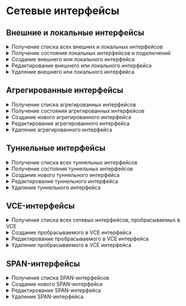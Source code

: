 # Сетевые интерфейсы

## Внешние и локальные интерфейсы

<details>
<summary>Получение списка всех внешних и локальных интерфейсов</summary>

```
GET /network/connections
```

**Ответ на успешный запрос:** объекты LAN, WAN, PPTP, L2TP, PPPoE

**LAN (Локальный Ethernet-интерфейс):**

```json5
{
    "id": "integer",
    "type": "lan",
    "title": "string",
    "enabled": "boolean",
    "mac": "string",
    "enable_dhcp": "boolean",
    "addresses": [ "string" ],
    "gateway": "null" | "string",
    "dns": [ "string" ],
    "vlan_tag": "null" | "integer",
    "zone": "null" | "string",
    "is_vce_vlan": "boolean"
}
```

* `id` - идентификатор интерфейса;
* `title` - название интерфейса, не может быть пустым;
* `enabled` - если `true`, то интерфейс включен, `false` - выключен;
* `mac` - MAC-адрес сетевой карты или идентификатор агрегированного интерфейса. MAC-адрес в формате `11:22:33:44:55:66`, все буквы в нижнем регистре;
* `addresses` - список адресов в формате `IP/prefix`. Может быть пустым, если включено получение адресов по DHCP;
* `gateway` - IP-адрес шлюза. Может быть `null`, если включено получение адресов по DHCP;
* `dns` - список IP-адресов DNS. Может быть пустым независимо от флага включения DHCP;
* `vlan_tag` - тэг VLAN, число от 1 до 4095 (включительно). Может быть равен `null`, если не назначен;
* `zone` - алиас зоны. Может быть `null`, если не назначен;
* `is_vce_vlan` - `true`, если подключение создано на основе проброшенного в VCE VLAN.

**WAN (Подключение к провайдеру по Ethernet):**

```json5
{
    "id": "integer",
    "type": "wan",
    "title": "string",
    "enabled": "boolean",
    "mac": "string",
    "enable_dhcp": "boolean",
    "addresses": [ "string" ],
    "gateway": "null" | "string",
    "dns": [ "string" ],
    "vlan_tag": "null" | "integer",
    "zone": "null" | "string",
    "is_vce_vlan": "boolean"
}
```

* `id` - идентификатор интерфейса;
* `title` - название интерфейса, не может быть пустым;
* `enabled` - если `true`, то интерфейс включен, `false` - выключен;
* `mac` - MAC-адрес сетевой карты или идентификатор агрегированного интерфейса. MAC-адрес в формате `11:22:33:44:55:66`, все буквы в нижнем регистре;
* `enable_dhcp` - получать ли адрес интерфейса и адрес шлюза от провайдера по DHCP;
* `addresses` - список адресов в формате `IP/prefix`. Может быть пустым, если включено получение адресов по DHCP;
* `gateway` - IP-адрес шлюза. Может быть `null`, если включено получение адресов по DHCP;
* `dns` - список IP-адресов DNS, может быть пустым независимо от флага включения DHCP;
* `vlan_tag` - тэг VLAN, число от 1 до 4095 (включительно), `null`, если не назначен;
* `zone` - алиас зоны. Может быть `null`, если не назначен;
* `is_vce_vlan` - `true`, если подключение создано на основе проброшенного в VCE VLAN.

**PPTP (Подключение к провайдеру по PPTP):**

```json5
{
    "id": "integer",
    "type": "pptp",
    "title": "string",
    "enabled": "boolean",
    "server": "string",
    "login": "string",
    "password": "string",
    "mac": "string",
    "enable_dhcp": "boolean",
    "addresses": [ "string" ],
    "gateway": "null" | "string",
    "dns": [ "string" ],
    "vlan_tag": "null" | "integer",
    "zone": "null" | "string",
    "is_vce_vlan": "boolean"
}
```

* `id` - идентификатор интерфейса;
* `title` - название интерфейса, не может быть пустым;
* `enabled` - если `true`, то интерфейс включен, `false` - выключен;
* `server` - IP-адрес или доменное имя PPTP-сервера, к которому осуществляется подключение;
* `login` - логин на сервере PPTP, не может быть пустым;
* `password` - пароль на сервере PPTP, не может быть пустым;
* `mac` - MAC-адрес сетевой карты или идентификатор агрегированного интерфейса. MAC-адрес в формате `11:22:33:44:55:66`, все буквы в нижнем регистре;
* `enable_dhcp` - получать ли адрес интерфейса и адрес шлюза от провайдера по DHCP;
* `addresses` - список адресов в формате `IP/prefix`. Может быть пустым, если включено получение адресов по DHCP;
* `gateway` - IP-адрес шлюза. Может быть `null`, если включено получение адресов по DHCP или PPTP-сервер находится в той же подсети, что назначена на интерфейс;
* `dns` - список IP-адресов DNS, может быть пустым независимо от флага включения DHCP;
* `vlan_tag` - тэг VLAN, число от 1 до 4095 (включительно). Может быть `null` если не назначен;
* `zone` - алиас зоны. Может быть `null`, если не назначен;
* `is_vce_vlan` - `true`, если подключение создано на основе проброшенного в VCE VLAN.

**L2TP (Подключение к провайдеру по L2TP):**

```json5
{
    "id": "integer",
    "type": "l2tp",
    "title": "string",
    "enabled": "boolean",
    "server": "string",
    "login": "string",
    "password": "string",
    "mac": "string",
    "enable_dhcp": "boolean",
    "addresses": [ "string" ],
    "gateway": "null" | "string",
    "dns": [ "string" ],
    "vlan_tag": "null" | "integer",
    "zone": "null" | "string",
    "is_vce_vlan": "boolean"
}
```

* `id` - идентификатор интерфейса;
* `title` - название интерфейса, не может быть пустым;
* `enabled` - если `true`, то интерфейс включен, `false` - выключен;
* `server` - IP-адрес или доменное имя L2TP-сервера, к которому осуществляется подключение;
* `login` - логин на сервере L2TP, не может быть пустым;
* `password` - пароль на сервере L2TP, не может быть пустым;
* `mac` - MAC-адрес сетевой карты или идентификатор агрегированного интерфейса. MAC-адрес в формате `11:22:33:44:55:66`, все буквы в нижнем регистре;
* `enable_dhcp` - получать ли адрес интерфейса и адрес шлюза от провайдера по DHCP;
* `addresses` - список адресов в формате `IP/prefix`. Может быть пустым, если включено получение адресов по DHCP;
* `gateway` - IP-адрес шлюза. Может быть `null`, если включено получение адресов по DHCP или L2TP-сервер находится в той же подсети, что назначена на интерфейс;
* `dns` - список IP-адресов DNS, может быть пустым независимо от флага включения DHCP;
* `vlan_tag` - тэг VLAN, число от 1 до 4095 (включительно), `null`, если не назначен;
* `zone` - алиас зоны. Может быть `null`, если не назначен;
* `is_vce_vlan` - `true`, если подключение создано на основе проброшенного в VCE VLAN.

**PPPoE (Подключение к провайдеру по PPPoE):**

```json5
{
    "id": "integer",
    "type": "pppoe",
    "title": "string",
    "enabled": "boolean",
    "login": "string",
    "password": "string",
    "service": "string",
    "concentrator": "string",
    "mac": "string",
    "vlan_tag": "null" | "integer",
    "zone": "null" | "string",
    "is_vce_vlan": "boolean"
}
```

* `id` - идентификатор интерфейса;
* `title` - название интерфейса, не может быть пустым;
* `enabled` - если `true`, то интерфейс включен, `false` - выключен;
* `login` - логин на сервере PPPoE, не может быть пустым;
* `password` - пароль на сервере PPPoE, не может быть пустым;
* `service` - название сервиса, может быть пустым;
* `concentrator` - название концентратора, может быть пустым;
* `mac` - MAC-адрес сетевой карты или идентификатор агрегированного интерфейса. MAC-адрес в формате `11:22:33:44:55:66`, все буквы в нижнем регистре;
* `vlan_tag` - тэг VLAN, число от 1 до 4095 (включительно), `null`, если не назначен;
* `zone` - алиас зоны. Может быть `null`, если не назначен;
* `is_vce_vlan` - `true`, если подключение создано на основе проброшенного в VCE VLAN.

</details>

<details>
<summary>Получение состояния локальных интерфейсов и подключений</summary>

```
GET /network/states
```

**Ответ на успешный запрос:**

```json5
[
  {
    "id": "integer",
    "type": "lan" | "wan" | "pptp" | "l2tp" | "pppoe",
    "ether": {
        "device": "null" | "string",
        "vlan_tag": "null" | "integer",
        "addresses": [ "string" ],
        "gateway": "null" | "string",
        "dns": [ "string" ],
        "status": "down" | "going-up" | "up",
        "errors": [ "string" ]
    },
    "ppp": {
        "device": "null" | "string",
        "remote_address": "null" | "string",
        "local_address": "null" | "string",
        "dns": [ "string" ],
        "status": "down" | "going-up" | "up",
        "errors": [ "string" ]
    },
    "summary": {
        "device": "null" | "string",
        "addresses": [ "string" ],
        "dns": [ "string" ],
        "gateway": "null" | "string",
        "zone": "null" | "string",
        "ifindex": "null" | "integer",
        "scope": "kernel" | "vpp"
    }
  },
...
]
```

* `id` - идентификатор интерфейса;
* `type` - тип подключения;
* `ether` - состояние Ethernet или VLAN:
    * `device` - название устройства в системе, например, `Leth1`;
    * `vlan_tag` - тэг VLAN, число от 1 до 4095 (включительно) или `null`, если не назначен;
    * `addresses` - список адресов, может быть пустым. Адреса в формате `IP/prefix`;
    * `gateway` - IP-адрес шлюза, может быть равен `null`, если шлюза нет;
    * `dns` - адреса DNS, выданные по DHCP или назначенные пользователем;
    * `status` - текущее состояние интерфейса;
    * `errors` - список ошибок.
* `ppp` - состояние РРР-подключения. Поле определено только для интерфейсов с полем `type` равным `pptp` | `l2tp` | `pppoe`, для всех остальных типов `lan` | `wan` равно `null`:
    * `device` - название устройства в системе, например `Eppp4`;
    * `remote_address` - туннельный IP-адрес сервера;
    * `local_address` - туннельный IP-адрес клиента (IP-адрес NGFW);
    * `dns` - адреса DNS, выданные из PPP;
    * `status` - текущее состояние интерфейса;
    * `errors` - список ошибок.
* `summary` - общее состояние подключение: 
    * `device` - итоговое активное устройство, например, `Eppp4` или `Eeth3`;
    * `addresses` - список адресов интерфейса или подключения к провайдеру;
    * `dns` - адреса DNS, пригодные к использованию для сервера DNS и других целей;
    * `gateway` - IP-адрес шлюза, может быть равен `null`, если шлюза нет;
    * `zone` - алиас зоны. Может быть равен `null`, если не назначен;
    * `ifindex` - числовой индентификатор интерфейса;
    * `scope` - принадлежность интерфейса сетевому стеку: kernel - ядро.

</details>

<details>
<summary>Создание внешнего или локального интерфейса</summary>

```
POST /network/connections
```

**Json-тело запроса:** один из объектов LAN | WAN | PPTP | L2TP | PPPoE, которые описаны в раскрываюшемся блоке [Получение списка всех внешних и локальных интерфейсов](interfaces-api.md#poluchenie-spiska-vsekh-vneshnikh-i-lokalnykh-interfeisov), без поля "id"

**Ответ на успешный запрос:**

```json5
{
    "id": "number"
}
```

* `id` - идентификатор созданного интерфейса.

</details>

<details>
<summary>Редактирование внешнего или локального интерфейса</summary>

```
PATCH /network/connections/<id интерфейса>
```

**Json-тело запроса:** некоторые поля одного из объектов LAN | WAN | PPTP | L2TP | PPPoE, которые описаны в раскрываюшемся блоке [Получение списка всех внешних и локальных интерфейсов](interfaces-api.md#poluchenie-spiska-vsekh-vneshnikh-i-lokalnykh-interfeisov)

**Ответ на успешный запрос:** 200 OK

</details>

<details>
<summary>Удаление внешнего или локального интерфейса</summary>

```
DELETE /network/connections/<id интерфейса>
```

**Ответ на успешный запрос:** 200 OK

</details>

## Агрегированные интерфейсы

<details>
<summary>Получение списка агрегированных интерфейсов</summary>

```
GET /network/aggregated
```

**Ответ на успешный запрос:**

```json5
[  
  {
    "id": "string",
    "enabled": "boolean",
    "title": "string",
    "comment": "string",
    "nics": [ "string" ]
  },
...
]
```

* `id` - идентификатор агрегированного интерфейса;
* `enabled` - если `true`, то интерфейс включен, `false` - выключен;
* `title` - название, не может быть пустым;
* `comment` - комментарий, может быть пустым;
* `nics` - список MAC-адресов в формате `11:22:33:44:55:66`, все буквы в нижнем регистре, может быть пустым. 

</details>

<details>
<summary>Получение состояния агрегированных интерфейсов</summary>

```
GET /network/aggregated_states
```

**Ответ на успешный запрос:**

```json5
[
  {
    "id": "string",
    "link": "up" | "down"
  },
...
]
```

* `id` - идентификатор агрегированного интерфейса;
* `link` - состояние соединения на агрегированном интерфейсе.

</details>

<details>
<summary>Создание нового агрегированного интерфейса</summary>

```
POST /network/aggregated
```

**Json-тело запроса:**

```json5
{
  "enabled": "boolean",
  "title": "string",
  "comment": "string",
  "nics": [ "string" ]
  }
```

* `enabled` - если `true`, то интерфейс включен, `false` - выключен;
* `title` - название, не может быть пустым;
* `comment` - комментарий, может быть пустым;
* `nics` - список MAC-адресов в формате `11:22:33:44:55:66`, все буквы в нижнем регистре, может быть пустым. 

**Ответ на успешный запрос:**

```json5
{
    "id": "string"
}
```

* `id` - идентификатор созданного агрегированного интерфейса.

</details>

<details>
<summary>Редактирование агрегированного интерфейса</summary>

```
PUT /network/aggregated/<id интерфейса>
```

**Json-тело запроса:**

```json5
{
  "enabled": "boolean",
  "title": "string",
  "comment": "string",
  "nics": [ "string" ]
  }
```

* `enabled` - если `true`, то интерфейс включен, `false` - выключен;
* `title` - название, не может быть пустым;
* `comment` - комментарий, может быть пустым;
* `nics` - список MAC-адресов в формате `11:22:33:44:55:66`, все буквы в нижнем регистре, может быть пустым. 

**Ответ на успешный запрос:** 200 OK

</details>

<details>
<summary>Удаление агрегированного интерфейса</summary>

```
DELETE /network/aggregated/<id интерфейса>
```

**Ответ на успешный запрос:** 200 OK

</details>

## Туннельные интерфейсы

<details>
<summary>Получение списка всех туннельных интерфейсов</summary>

```
GET /network/tunnels
```

**Ответ на успешный запрос:**

```json5
[  
  {
    "id": "string",
    "title": "string",
    "enabled": "boolean",
    "comment": "string",
    "addresses": [ "string" ],
    "gateway": "null" | "string",
    "parent_interface": "string",
    "osdevname": "string",
    "server": "string",
    "zone": "null" | "string"
  },
...
]
```

* `id` - идентификатор интерфейса, строка в формате UUID;
* `title` - название интерфейса, не может быть пустым, максимальная длина - 42 символа;
* `enabled` - если `true`, то интерфейс включен, `false` - выключен;
* `comment` - комментарий, может быть пустым;
* `addresses` - список адресов в формате `IP/prefix`;
* `gateway` - IP-адрес шлюза, может быть равен `null`;
* `parent_interface` - алиас родительского интерфейса, его IP-адрес будет источником туннеля;
* `osdevname` - название существующего или планируемого сетевого интерфейса в ядре (например, `Gre00000001`). Значение создается автоматически, является уникальным и **доступно только для чтения**;
* `server` - IP-адрес или доменное имя устройства, к которому осуществляется подключение;
* `zone` - алиас зоны. Может быть `null`, если не назначен.

**Важно:** Для каждого родительского интерфейса все настроенные туннели должны иметь уникальные значения в поле `server`.
Не допускается создание туннельных интерфейсов с повторяющимися значениями в полях `parent_interface` и `server`!

</details>

<details>
<summary>Получение состояния туннельных интерфейсов</summary>

```
GET /network/tunnel_states
```

**Ответ на успешный запрос:**

```json5
{
  "id": "string",
  "link": "up" | "down" | "inactive",
  "local_ip": "string"
}
```

* `id` - идентификатор интерфейса;
* `link` - состояние туннельного интерфейса, `inactive` при недоступности родительского интерфейса;
* `local_ip` - IP-адрес родительского интерфейса запущенного туннеля.

</details>

<details>
<summary>Создание нового туннельного интерфейса</summary>

```
POST /network/tunnels
```

**Json-тело запроса:**

```json5
{
    "title": "string",
    "enabled": "boolean",
    "comment": "string",
    "addresses": [ "string" ],
    "gateway": "null" | "string",
    "parent_interface": "string",
    "osdevname": "string",
    "server": "string",
    "zone": "null" | "string"
}
```

* `title` - название интерфейса, не может быть пустым, максимальная длина - 42 символа;
* `enabled` - если `true`, то интерфейс включен, `false` - выключен;
* `comment` - комментарий, может быть пустым;
* `addresses` - список адресов в формате `IP/prefix`;
* `gateway` - IP-адрес шлюза, может быть равен `null`;
* `parent_interface` - алиас родительского интерфейса, его IP-адрес будет источником туннеля;
* `osdevname` - название существующего или планируемого сетевого интерфейса в ядре (например, `Gre00000001`). Значение создается автоматически, является уникальным и **доступно только для чтения**;
* `server` - IP-адрес или доменное имя устройства, к которому осуществляется подключение;
* `zone` - алиас зоны. Может быть `null`, если не назначен.

**Ответ на успешный запрос:**

```json5
{
    "id": "string"
}
```

* `id` - идентификатор созданного туннельного интерфейса.

</details>

<details>
<summary>Редактирование туннельного интерфейса</summary>

```
PUT /network/tunnels/<id интерфейса>
```

**Json-тело запроса:**

```json5
{
    "title": "string",
    "enabled": "boolean",
    "comment": "string",
    "addresses": [ "string" ],
    "gateway": "null" | "string",
    "parent_interface": "string",
    "osdevname": "string",
    "server": "string",
    "zone": "null" | "string"
}
```

* `title` - название интерфейса, не может быть пустым, максимальная длина - 42 символа;
* `enabled` - если `true`, то интерфейс включен, `false` - выключен;
* `comment` - комментарий, может быть пустым;
* `addresses` - список адресов в формате `IP/prefix`;
* `gateway` - IP-адрес шлюза, может быть равен `null`;
* `parent_interface` - алиас родительского интерфейса, его IP-адрес будет источником туннеля;
* `osdevname` - название существующего или планируемого сетевого интерфейса в ядре (например, `Gre00000001`). Значение создается автоматически, является уникальным и **доступно только для чтения**;
* `server` - IP-адрес или доменное имя устройства, к которому осуществляется подключение;
* `zone` - алиас зоны. Может быть `null`, если не назначен.

**Ответ на успешный запрос:** 200 OK

</details>

<details>
<summary>Удаление туннельного интерфейса</summary>

```
DELETE /network/tunnels/<id интерфейса>
```

**Ответ на успешный запрос:** 200 OK

</details>

## VCE-интерфейсы

<details>
<summary>Получение списка всех сетевых интерфейсов, пробрасываемых в VCE</summary>

```
GET /network/vce_conns
```

**Ответ на успешный запрос:**

```json5
[
  {
    "id": "string",
    "title": "string",
    "vce_id": "string",
    "mac": "string",
    "vlan_tag": "null" | "integer",
    "comment": "string"
  },
  ...
]
```

* `id` - идентификатор интерфейса;
* `title` - название интерфейса, не может быть пустым;
* `vce_id` - идентификатор VCE, для которого создан интерфейс;
* `mac` - MAC-адрес сетевой карты в формате `11:22:33:44:55:66`, все буквы в нижнем регистре;
* `vlan_tag` - тэг VLAN, число от 1 до 4095 (включительно). Может быть `null`, если пробрасывается сетевой интерфейс целиком;
* `comment` - комментарий, может быть пустым.

**Важно:** Изменяемыми являются только поля `title` и `comment`.

</details>

<details>
<summary>Создание пробрасываемого в VCE интерфейса</summary>

```
POST /network/vce_conns
```

**Json-тело запроса:**

```json5
{
    "title": "string",
    "vce_id": "string",
    "mac": "string",
    "vlan_tag": "null" | "integer",
    "comment": "string"
}
```

* `title` - название интерфейса, не может быть пустым;
* `vce_id` - идентификатор VCE, для которого создан интерфейс;
* `mac` - MAC-адрес сетевой карты в формате `11:22:33:44:55:66`, все буквы в нижнем регистре;
* `vlan_tag` - тэг VLAN, число от 1 до 4095 (включительно). Может быть `null`, если пробрасывается сетевой интерфейс целиком;
* `comment` - комментарий, может быть пустым.

**Ответ на успешный запрос:**

```json5
{
  "id": "string"
}
```

* `id` - идентификатор созданного интерфейса.

</details>

<details>
<summary>Редактирование пробрасываемого в VCE интерфейса</summary>

```
PATCH /network/vce_conns/<id интерфейса>
```

**Json-тело запроса:**

```json5
{
    "title": "string",
    "comment": "string"
}
```

* `title` - название интерфейса, не может быть пустым;
* `comment` - комментарий, может быть пустым.

Поля опциональны, можно передавать любое из них отдельно или оба сразу.

**Ответ на успешный запрос:** 200 OK

</details>

<details>
<summary>Удаление пробрасываемого в VCE интерфейса</summary>

```
DELETE /network/vce_conns/<id интерфейса>
```

**Ответ на успешный запрос:** 200 ОК

</details>

## SPAN-интерфейсы

<details>
<summary>Получение списка SPAN-интерфейсов</summary>

```
GET /network/span
```

**Ответ на успешный запрос:**

```json5
[  
  {
    "id": "string",
    "title": "string",
    "comment": "string",
    "enabled": "boolean",
    "mac": "string",
    "monitor_interfaces": [ "string" ],
    "direction": "string",
    "osdevindex": "integer"
  },
...
] 
```

* `id` - идентификатор интерфейса (строка в формате UUID);
* `title` - название интерфейса, не может быть пустым;
* `comment` - комментарий. Может быть пустым.
* `enabled` - включен или выключен интерфейс;
* `mac` - MAC-адрес сетевой карты;
* `monitor_interfaces` - список идентификаторов алиасов интерфейсов, трафик с которых надо зеркалировать. Допустимые типы алиасов: `isp`, `lan`, `ipsec`, `ipsec_gre`, `tunnel`;
* `direction` - тип трафика, который требуется дублировать на SPAN-интерфейс. Может принимать значения `rx` - входящий, `tx` - исходящий и `both` - оба;
* `osdevindex` - суффикс (числовой индекс) названия существующего или планируемого сетевого интерфейса в ядре (например, число 43818 соответствует интерфейсу с системным именем `Span43818`). Значение создается автоматически. Является уникальным и доступно только для чтения.

</details>

<details>
<summary>Создание нового SPAN-интерфейса</summary>

```
POST /network/span
```

**Json-тело запроса:**

```json5
{
    "title": "string",
    "comment": "string",
    "enabled": "boolean",
    "mac": "string",
    "monitor_interfaces": [ "string" ],
    "direction": "string"
}
```

* `title` - название интерфейса, не может быть пустым;
* `comment` - комментарий. Может быть пустым.
* `enabled` - включен или выключен интерфейс;
* `mac` - MAC-адрес сетевой карты;
* `monitor_interfaces` - список идентификаторов алиасов интерфейсов, трафик с которых надо зеркалировать. Допустимые типы алиасов: `isp`, `lan`, `ipsec`, `ipsec_gre`, `tunnel`;
* `direction` - тип трафика, который требуется дублировать на SPAN-интерфейс. Может принимать значения `rx` - входящий, `tx` - исходящий и `both` - оба.

**Ответ на успешный запрос:**

```json5
{
    "id": "string"
}
```

* `id` - идентификатор созданного SPAN-интерфейса.

</details>

<details>
<summary>Редактирование SPAN-интерфейса</summary>

```
PATCH /network/span/<id SPAN-интерфейса>
```

**Json-тело запроса (любые поля интерфейса, кроме id и osdevindex):**

```json5
{
    "title": "string",
    "comment": "string",
    "enabled": "boolean",
    "mac": "string",
    "monitor_interfaces": [ "string" ],
    "direction": "string"
}
```

* `title` - название интерфейса, не может быть пустым;
* `comment` - комментарий. Может быть пустым.
* `enabled` - включен или выключен интерфейс;
* `mac` - MAC-адрес сетевой карты;
* `monitor_interfaces` - список идентификаторов алиасов интерфейсов, трафик с которых надо зеркалировать. Допустимые типы алиасов: `isp`, `lan`, `ipsec`, `ipsec_gre`, `tunnel`;
* `direction` - тип трафика, который требуется дублировать на SPAN-интерфейс. Может принимать значения `rx` - входящий, `tx` - исходящий и `both` - оба.

**Ответ на успешный запрос:** 200 ОК

</details>

<details>
<summary>Удаление SPAN-интерфейса</summary>

```
DELETE /network/span/<id SPAN-интерфейса>
```

**Ответ на успешный запрос:** 200 ОК

</details>